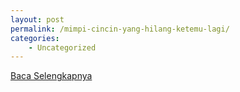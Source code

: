 ```yaml
---
layout: post
permalink: /mimpi-cincin-yang-hilang-ketemu-lagi/
categories:
    - Uncategorized
---
```


[Baca Selengkapnya](/02)